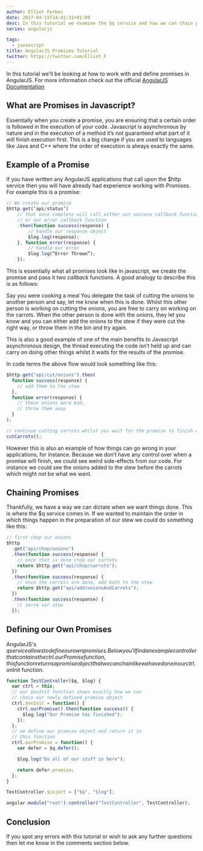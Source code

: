 ```yaml
---
author: Elliot Forbes
date: 2017-04-15T14:41:31+01:00
desc: In this tutorial we examine the $q service and how we can chain promises.
series: angularjs

tags:
  - javascript
title: AngularJS Promises Tutorial
twitter: https://twitter.com/Elliot_F
---
```


In this tutorial we'll be looking at how to work with and define promises in
AngularJS. For more information check out the official
[AngularJS Documentation](https://docs.angularjs.org/api/ng/service/$q)

## What are Promises in Javascript?

Essentially when you create a promise, you are ensuring that a certain order is
followed in the execution of your code. Javascript is asynchronous by nature and
in the execution of a method it’s not guaranteed what part of it will finish
execution first. This is a big change if you are used to languages like Java and
C++ where the order of execution is always exactly the same.

## Example of a Promise

If you have written any AngularJS applications that call upon the \$http service
then you will have already had experience working with Promises. For example
this is a promise:

```js
// We create our promise
$http.get(‘api/status’)
    // that once complete will call either our success callback function
    // or our error callback function
    .then(function success(response) {
        // handle our response object
        $log.log(response);
    }, function error(response) {
        // handle our error
        $log.log(“Error Thrown”);
    });
```

This is essentially what all promises look like in javascript, we create the
promise and pass it two _callback_ functions. A good analogy to describe this is
as follows:

Say you were cooking a meal You delegate the task of cutting the onions to
another person and say, let me know when this is done. Whilst this other person
is working on cutting the onions, you are free to carry on working on the
carrots. When the other person is done with the onions, they let you know and
you can either add the onions to the stew if they were cut the right way, or
throw them in the bin and try again.

This is also a good example of one of the main benefits to Javascript
asynchronous design, the thread executing the code isn’t held up and can carry
on doing other things whilst it waits for the results of the promise.

In code terms the above flow would look something like this:

```js
$http.get("api/cut/onions").then(
  function success(response) {
    // add them to the stew
  },
  function error(response) {
    // these onions were bad,
    // throw them away
  }
);

// continue cutting carrots whilst you wait for the promise to finish executing
cutCarrots();
```

However this is also an example of how things can go wrong in your applications,
for instance. Because we don’t have any control over when a promise will finish,
we could see weird side-effects from our code. For instance we could see the
onions added to the stew before the carrots which might not be what we want.

## Chaining Promises

Thankfully, we have a way we can dictate when we want things done. This is where
the \$q service comes in. If we wanted to maintain the order in which things
happen in the preparation of our stew we could do something like this:

```js
// first chop our onions
$http
  .get("api/chop/onions")
  .then(function success(response) {
    // once that is done chop our carrots
    return $http.get("api/chop/carrots");
  })
  .then(function success(response) {
    // once the carrots are done, add both to the stew
    return $http.get("api/add/onionsAndCarrots");
  })
  .then(function success(response) {
    // serve our stew
  });
```

## Defining our Own Promises

AngularJS's
$q service allows to define our own promises. Below you'll find an example controller that contains the ctrl.ourPromise function, this function returns a promise object that we can chain like we have done in our ctrl.$onInit
function.

```js
function TestController($q, $log) {
  var ctrl = this;
  // our $onInit function shows exactly how we can
  // chain our newly defined promise object
  ctrl.$onInit = function() {
    ctrl.ourPromise().then(function success() {
      $log.log("Our Promise has finished");
    });
  };
  // we define our promise object and return it in
  // this function
  ctrl.ourPromise = function() {
    var defer = $q.defer();

    $log.log("Do all of our stuff in here");

    return defer.promise;
  };
}

TestController.$inject = ["$q", "$log"];

angular.module("root").controller("TestController", TestController);
```

## Conclusion

If you spot any errors with this tutorial or wish to ask any further questions
then let me know in the comments section below.

